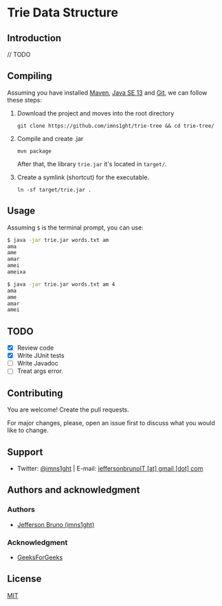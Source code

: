 # Trie Data Structure

## Introduction

// TODO

## Compiling

Assuming you have installed [Maven](https://maven.apache.org/), [Java SE 13](https://www.oracle.com/technetwork/java/javase/downloads/index.html) and [Git](https://git-scm.com/), we can follow these steps:

1. Download the project and moves into the root directory
    ```
    git clone https://github.com/imns1ght/trie-tree && cd trie-tree/
    ``` 

2. Compile and create .jar
    ```
    mvn package
    ```
    After that, the library `trie.jar` it's located in `target/`.

3. Create a symlink (shortcut) for the executable.
    ```
    ln -sf target/trie.jar .
    ```

## Usage

Assuming `$` is the terminal prompt, you can use: 

```bash
$ java -jar trie.jar words.txt am
ama
ame
amar
amei
ameixa
```

```bash
$ java -jar trie.jar words.txt am 4
ama
ame
amar
amei
```

## TODO

- [x] Review code
- [x] Write JUnit tests
- [ ] Write Javadoc
- [ ] Treat args error.

## Contributing
You are welcome! Create the pull requests. 

For major changes, please, open an issue first to discuss what you would like to change.

## Support
* Twitter: [@imns1ght](https://twitter.com/imns1ght) | E-mail: [jeffersonbrunoIT [at] gmail [dot] com](mailto:jeffersonbrunoit@gmail.com)

## Authors and acknowledgment
### Authors
* [Jefferson Bruno (imns1ght)](https://imns1ght.github.io)

### Acknowledgment
* [GeeksForGeeks](https://www.geeksforgeeks.org)

## License
[MIT](https://choosealicense.com/licenses/mit/)
